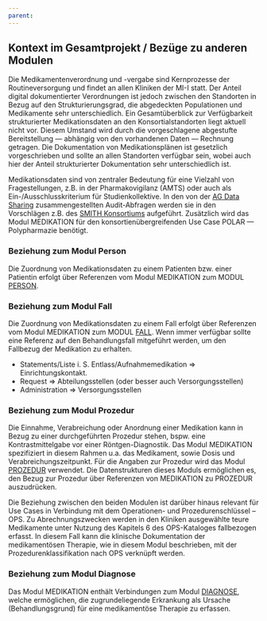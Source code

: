 ```yaml
---
parent: 
---
```

## Kontext im Gesamtprojekt / Bezüge zu anderen Modulen

Die Medikamentenverordnung und -vergabe sind Kernprozesse der Routineversorgung und findet an allen Kliniken der MI-I statt. 
Der Anteil digital dokumentierter Verordnungen ist jedoch zwischen den Standorten in Bezug auf den Strukturierungsgrad, die abgedeckten Populationen und Medikamente sehr unterschiedlich. Ein Gesamtüberblick zur Verfügbarkeit strukturierter Medikationsdaten an den Konsortialstandorten liegt aktuell nicht vor. Diesem Umstand wird durch die vorgeschlagene abgestufte Bereitstellung — abhängig von den vorhandenen Daten — Rechnung getragen. Die Dokumentation von Medikationsplänen ist gesetzlich vorgeschrieben und sollte an allen Standorten verfügbar sein, wobei auch hier der Anteil strukturierter Dokumentation sehr unterschiedlich ist.

Medikationsdaten sind von zentraler Bedeutung für eine Vielzahl von Fragestellungen, z.B. in der Pharmakovigilanz (AMTS) oder auch als Ein-/Ausschlusskriterium für Studienkollektive. In den von der [AG Data Sharing](https://www.medizininformatik-initiative.de/index.php/de/zusammenarbeit/arbeitsgruppe-data-sharing) zusammengestellten Audit-Abfragen werden sie in den Vorschlägen z.B. des [SMITH Konsortiums](https://www.medizininformatik-initiative.de/de/konsortien/smith) aufgeführt. Zusätzlich wird das Modul MEDIKATION für den konsortienübergreifenden Use Case POLAR — Polypharmazie benötigt.


### Beziehung zum Modul Person

Die Zuordnung von Medikationsdaten zu einem Patienten bzw. einer Patientin erfolgt über Referenzen vom Modul MEDIKATION zum MODUL [PERSON](https://simplifier.net/medizininformatikinitiative-modulperson).

### Beziehung zum Modul Fall

Die Zuordnung von Medikationsdaten zu einem Fall erfolgt über Referenzen vom Modul MEDIKATION zum MODUL [FALL](https://simplifier.net/medizininformatikinitiative-modulfall). Wenn immer verfügbar sollte eine Referenz auf den Behandlungsfall mitgeführt werden, um den Fallbezug der Medikation zu erhalten.

* Statements/Liste i. S. Entlass/Aufnahmemedikation ⇒ Einrichtungskontakt.
* Request ⇒ Abteilungsstellen (oder besser auch Versorgungsstellen)
* Administration ⇒ Versorgungsstellen

### Beziehung zum Modul Prozedur

Die Einnahme, Verabreichung oder Anordnung einer Medikation kann in Bezug zu einer durchgeführten Prozedur stehen, bspw. eine Kontrastmittelgabe vor einer Röntgen-Diagnostik. Das Modul MEDIKATION spezifiziert in diesem Rahmen u.a. das Medikament, sowie Dosis und Verabreichungszeitpunkt. Für die Angaben zur Prozedur wird das Modul [PROZEDUR](https://simplifier.net/medizininformatikinitiative-modulprozeduren) verwendet. Die Datenstrukturen dieses Moduls ermöglichen es, den Bezug zur Prozedur über Referenzen von MEDIKATION zu PROZEDUR auszudrücken.

Die Beziehung zwischen den beiden Modulen ist darüber hinaus relevant für Use Cases in Verbindung mit dem Operationen- und Prozedurenschlüssel – OPS. Zu Abrechnungszwecken werden in den Kliniken ausgewählte teure Medikamente unter Nutzung des Kapitels 6 des OPS-Kataloges fallbezogen erfasst. In diesem Fall kann die klinische Dokumentation der medikamentösen Therapie, wie in diesem Modul beschrieben, mit der Prozedurenklassifikation nach OPS verknüpft werden.

### Beziehung zum Modul Diagnose

Das Modul MEDIKATION enthält Verbindungen zum Modul [DIAGNOSE](https://simplifier.net/medizininformatikinitiative-moduldiagnosen), welche ermöglichen, die zugrundeliegende Erkrankung als Ursache (Behandlungsgrund) für eine medikamentöse Therapie zu erfassen. 
